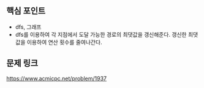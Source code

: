 ## 핵심 포인트

- dfs, 그래프
- dfs를 이용하여 각 지점에서 도달 가능한 경로의 최댓값을 갱신해준다. 갱신한 최댓값을 이용하여 연산 횟수를 줄여나간다.

## 문제 링크

https://www.acmicpc.net/problem/1937
